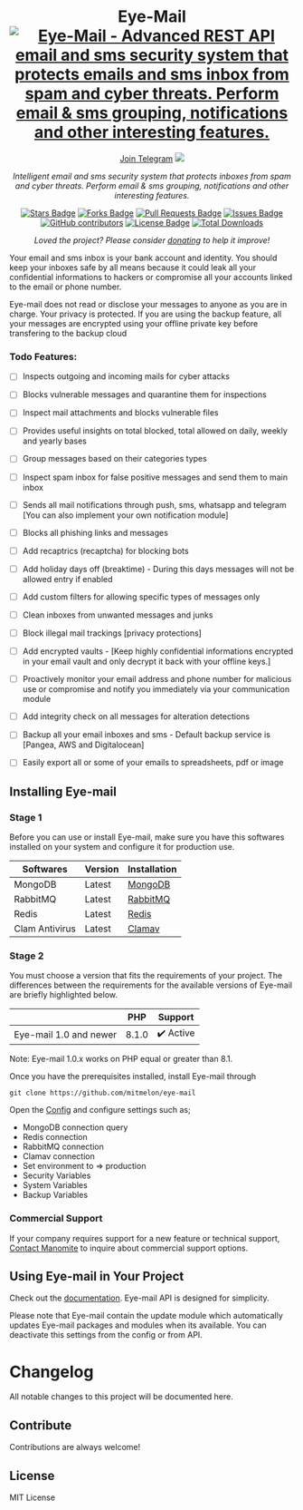 <h1 align="center">Eye-Mail
<a href="#" target="_blank"><img src="https://github.com/mitmelon/eye-mail/assets/55149512/c4f67659-a5c6-441e-b7d6-59b6bd47a404" alt="Eye-Mail - Advanced REST API email and sms security system that protects emails and sms inbox from spam and cyber threats. Perform email &amp; sms grouping, notifications and other interesting features."></a></h1>
<div align="center">
<a href="https://t.me/+7jfbiGKhn55iODlk">Join Telegram</a>
<a href="https://twitter.com/manomitehq" ><img src="https://img.shields.io/twitter/follow/manomitehq.svg?style=social" /> </a>
<br>

<i>Intelligent email and sms security system that protects inboxes from spam and cyber threats. Perform email &amp; sms grouping, notifications and other interesting features.</i>

<a href="https://github.com/mitmelon/eye-mail/stargazers"><img src="https://img.shields.io/github/stars/mitmelon/eye-mail" alt="Stars Badge"/></a>
<a href="https://github.com/mitmelon/eye-mail/network/members"><img src="https://img.shields.io/github/forks/mitmelon/eye-mail" alt="Forks Badge"/></a>
<a href="https://github.com/mitmelon/eye-mail/pulls"><img src="https://img.shields.io/github/issues-pr/mitmelon/eye-mail" alt="Pull Requests Badge"/></a>
<a href="https://github.com/mitmelon/eye-mail/issues"><img src="https://img.shields.io/github/issues/mitmelon/eye-mail" alt="Issues Badge"/></a>
<a href="https://github.com/mitmelon/eye-mail/graphs/contributors"><img alt="GitHub contributors" src="https://img.shields.io/github/contributors/mitmelon/eye-mail?color=2b9348"></a>
<a href="https://github.com/mitmelon/eye-mail/blob/master/LICENSE"><img src="https://img.shields.io/github/license/mitmelon/eye-mail?color=2b9348" alt="License Badge"/></a> [![Total Downloads](http://poser.pugx.org/mitmelon/eye-mail/downloads)](https://packagist.org/packages/mitmelon/eye-mail)

<i>Loved the project? Please consider [donating](https://paypal.me/mitmelon) to help it improve!</i>

</div>

<p>Your email and sms inbox is your bank account and identity. You should keep your inboxes safe by all means because it could leak all your confidential informations to hackers or compromise all your accounts linked to the email or phone number.</p>

<p>Eye-mail does not read or disclose your messages to anyone as you are in charge. Your privacy is protected. If you are using the backup feature, all your messages are encrypted using your offline private key before transfering to the backup cloud </p>

### Todo Features:

  - [ ] Inspects outgoing and incoming mails for cyber attacks
  - [ ] Blocks vulnerable messages and quarantine them for inspections
  - [ ] Inspect mail attachments and blocks vulnerable files
  - [ ] Provides useful insights on total blocked, total allowed on daily, weekly and yearly bases
  - [ ] Group messages based on their categories types
  - [ ] Inspect spam inbox for false positive messages and send them to main inbox
  - [ ] Sends all mail notifications through push, sms, whatsapp and telegram [You can also implement your own notification module]
  - [ ] Blocks all phishing links and messages
  - [ ] Add recaptrics (recaptcha) for blocking bots
  - [ ] Add holiday days off (breaktime) - During this days messages will not be allowed entry if enabled
  - [ ] Add custom filters for allowing specific types of messages only
  - [ ] Clean inboxes from unwanted messages and junks
  - [ ] Block illegal mail trackings [privacy protections]
  - [ ] Add encrypted vaults - [Keep highly confidential informations encrypted in your email vault and only decrypt it back with your offline keys.]
  - [ ] Proactively monitor your email address and phone number for malicious use or compromise and notify you immediately via your communication module
  - [ ] Add integrity check on all messages for alteration detections
  - [ ] Backup all your email inboxes and sms - Default backup service is [Pangea, AWS and Digitalocean]
  - [ ] Easily export all or some of your emails to spreadsheets, pdf or image


## Installing Eye-mail

<h3>Stage 1</h3>

Before you can use or install Eye-mail, make sure you have this softwares installed on your system and configure it for production use.

|    Softwares                                                 | Version | Installation                                              |
|--------------------------------------------------------------|---------|---------------------------------------------------------- |
| MongoDB                                                      | Latest  | [MongoDB ](https://www.mongodb.com/try/download/community)|
| RabbitMQ                                                     | Latest  | [RabbitMQ ](https://www.rabbitmq.com/download.html)       |
| Redis                                                        | Latest  | [Redis ](https://redis.io/download/)                      |
| Clam Antivirus                                               | Latest  | [Clamav ](https://www.clamav.net/downloads)               |


<h3>Stage 2</h3>

You must choose a version that fits the requirements of your project. The differences between the requirements for the available versions of Eye-mail are briefly highlighted below.

|                                                              | PHP     | Support                  |
|--------------------------------------------------------------|---------|--------------------------|
| Eye-mail 1.0 and newer                                       | 8.1.0   | :heavy_check_mark: Active|

Note: Eye-mail 1.0.x works on PHP equal or greater than 8.1.

Once you have the prerequisites installed, install Eye-mail through

    git clone https://github.com/mitmelon/eye-mail

Open the [Config](settings/config.env) and configure settings such as;

- MongoDB connection query
- Redis connection
- RabbitMQ connection
- Clamav connection
- Set environment to => production
- Security Variables
- System Variables
- Backup Variables

### Commercial Support

If your company requires support for a new feature or technical support, [Contact Manomite](https://manomite.net/contact) to inquire about commercial support options.

## Using Eye-mail in Your Project

Check out the [documentation](https://eyemail.manomite.net/docs). Eye-mail API is designed for simplicity.

Please note that Eye-mail contain the update module which automatically updates Eye-mail packages and modules when its available. You can deactivate this settings from the config or from API.

# Changelog

All notable changes to this project will be documented here.

## Contribute

Contributions are always welcome!

## License

MIT License
